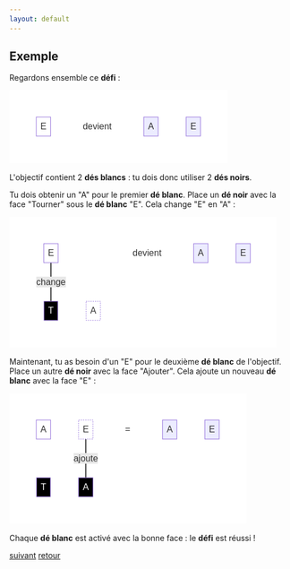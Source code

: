 ```yaml
---
layout: default
---
```


## Exemple

Regardons ensemble ce **défi** :

![](assets/1.png)

L'objectif contient 2 **dés blancs** : tu dois donc utiliser 2 **dés noirs**.

Tu dois obtenir un "A" pour le premier **dé blanc**. Place un **dé noir** avec la face "Tourner" sous le **dé blanc** "E". Cela change "E" en "A" :

![](assets/3.png)

Maintenant, tu as besoin d'un "E" pour le deuxième **dé blanc** de l'objectif. Place un autre **dé noir** avec la face "Ajouter". Cela ajoute un nouveau **dé blanc** avec la face "E" :

![](assets/4.png)

Chaque **dé blanc** est activé avec la bonne face : le **défi** est réussi !

[suivant](./3)
[retour](./1)
